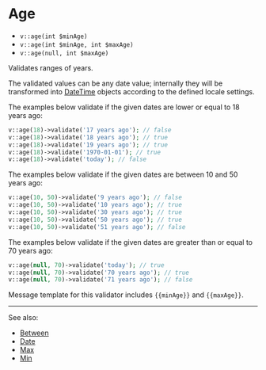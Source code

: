 # Age

- `v::age(int $minAge)`
- `v::age(int $minAge, int $maxAge)`
- `v::age(null, int $maxAge)`

Validates ranges of years.

The validated values can be any date value; internally they will be transformed
into [DateTime](http://php.net/manual/en/class.datetime.php) objects according
to the defined locale settings.

The examples below validate if the given dates are lower or equal to 18 years ago:
```php
v::age(18)->validate('17 years ago'); // false
v::age(18)->validate('18 years ago'); // true
v::age(18)->validate('19 years ago'); // true
v::age(18)->validate('1970-01-01'); // true
v::age(18)->validate('today'); // false
```

The examples below validate if the given dates are between 10 and 50 years ago:
```php
v::age(10, 50)->validate('9 years ago'); // false
v::age(10, 50)->validate('10 years ago'); // true
v::age(10, 50)->validate('30 years ago'); // true
v::age(10, 50)->validate('50 years ago'); // true
v::age(10, 50)->validate('51 years ago'); // false
```

The examples below validate if the given dates are greater than or equal to 70 years ago:
```php
v::age(null, 70)->validate('today'); // true
v::age(null, 70)->validate('70 years ago'); // true
v::age(null, 70)->validate('71 years ago'); // false
```

Message template for this validator includes `{{minAge}}` and `{{maxAge}}`.

***
See also:

  * [Between](Between.md)
  * [Date](Date.md)
  * [Max](Max.md)
  * [Min](Min.md)
